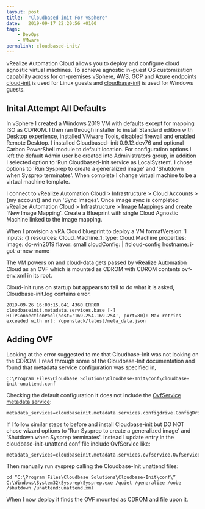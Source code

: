 ```yaml
---
layout: post
title:  "Cloudbased-init For vSphere"
date:   2019-09-17 22:20:56 +0100
tags:
    - DevOps
    - VMware
permalink: cloudbased-init/
---
```

vRealize Automation Cloud allows you to deploy and configure cloud agnostic virtual machines. To achieve agnostic in-guest OS customization capability across for on-premises vSphere, AWS, GCP and Azure endpoints [cloud-init](https://cloud-init.io/) is used for Linux guests and [cloudbase-init](https://cloudbase.it/cloudbase-init/) is used for Windows guests.

## Inital Attempt All Defaults
In vSphere I created a Windows 2019 VM with defaults except for mapping ISO as CD/ROM. I then ran through installer to install Standard edition with Desktop experience, installed VMware Tools, disabled firewall and enabled Remote Desktop. I installed Cloudbased- init 0.9.12.dev76 and optional Carbon PowerShell module to default location. For configuration options I left the default Admin user be created into Administrators group, in addition I selected option to ‘Run Cloudbased-Init service as LocalSystem’. I chose options to 'Run Sysprep to create a generalized image' and 'Shutdown when Sysprep terminates'. When complete I change virtual machine to be a virtual machine template.
 
I connect to vRealize Automation Cloud > Infrastructure > Cloud Accounts > {my account} and run 'Sync Images'.  Once image sync is completed vRealize Automation Cloud > Infrastructure > Image Mappings and create 'New Image Mapping'. Create a Blueprint with single Cloud Agnostic Machine linked to the image mapping.

When I provision a vRA Cloud blueprint to deploy a VM
    formatVersion: 1
    inputs: {}
    resources:
    Cloud_Machine_1:
        type: Cloud.Machine
        properties:
        image: dc-win2019
        flavor: small
        cloudConfig: |
          #cloud-config
          hostname: i-got-a-new-name
 
The VM powers on and cloud-data gets passed by vRealize Automation Cloud as an OVF which is mounted as CDROM with CDROM contents ovf-env.xml in its root.
 
Cloud-init runs on startup but appears to fail to do what it is asked, Cloudbase-init.log contains error.
```
2019-09-26 16:00:15.041 4360 ERROR cloudbaseinit.metadata.services.base [-] HTTPConnectionPool(host='169.254.169.254', port=80): Max retries exceeded with url: /openstack/latest/meta_data.json
```
 
## Adding OVF 
Looking at the error suggested to me that Cloudbase-Init was not looking on the CDROM. I read through some of the Cloudbase-Init documentation and found that metadata service configuration was specified in,

```
C:\Program Files\Cloudbase Solutions\Cloudbase-Init\conf\cloudbase-init-unattend.conf
```

Checking the default configuration it does not include the [OvfService metadata service](https://cloudbase-init.readthedocs.io/en/latest/services.html):

```
metadata_services=cloudbaseinit.metadata.services.configdrive.ConfigDriveService,cloudbaseinit.metadata.services.httpservice.HttpService,cloudbaseinit.metadata.services.ec2service.EC2Service,cloudbaseinit.metadata.services.maasservice.MaaSHttpService
```

If I follow similar steps to before and install Cloudbase-init but DO NOT chose wizard options to 'Run Sysprep to create a generalized image' and 'Shutdown when Sysprep terminates'.  Instead I update entry in the cloudbase-init-unattend.conf file include OvfService like:

```
metadata_services=cloudbaseinit.metadata.services.ovfservice.OvfService,cloudbaseinit.metadata.services.configdrive.ConfigDriveService,cloudbaseinit.metadata.services.httpservice.HttpService,cloudbaseinit.metadata.services.ec2service.EC2Service,cloudbaseinit.metadata.services.maasservice.MaaSHttpService
```

Then manually run sysprep calling the Cloudbase-Init unattend files:

```
cd “C:\Program Files\Cloudbase Solutions\Cloudbase-Init\conf\”
C:\Windows\System32\Sysprep\Sysprep.exe /quiet /generalize /oobe /shutdown /unattend:unattend.xml
```

When I now deploy it finds the OVF mounted as CDROM and file upon it.